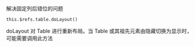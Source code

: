 解决固定列后错位的问题
``` 
this.$refs.table.doLayout()
```
doLayout 对 Table 进行重新布局。当 Table 或其祖先元素由隐藏切换为显示时，可能需要调用此方法
